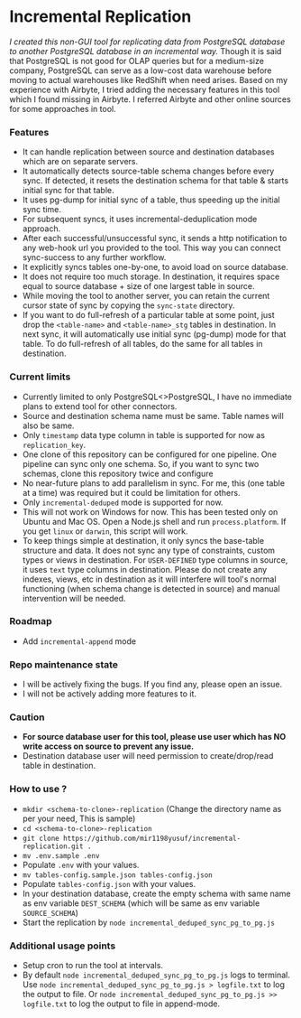 # Incremental Replication

_I created this non-GUI tool for replicating data from PostgreSQL database to another PostgreSQL database in an incremental way._ Though it is said that PostgreSQL is not good for OLAP queries but for a medium-size company, PostgreSQL can serve as a low-cost data warehouse before moving to actual warehouses like RedShift when need arises. Based on my experience with Airbyte, I tried adding the necessary features in this tool which I found missing in Airbyte. I referred Airbyte and other online sources for some approaches in tool.


### Features

- It can handle replication between source and destination databases which are on separate servers.
- It automatically detects source-table schema changes before every sync. If detected, it resets the destination schema for that table & starts initial sync for that table.
- It uses pg-dump for initial sync of a table, thus speeding up the initial sync time.
- For subsequent syncs, it uses incremental-deduplication mode approach. 
- After each successful/unsuccessful sync, it sends a http notification to any web-hook url you provided to the tool. This way you can connect sync-success to any further workflow.
- It explicitly syncs tables one-by-one, to avoid load on source database.
- It does not require too much storage. In destination, it requires space equal to source database + size of one largest table in source.
- While moving the tool to another server, you can retain the current cursor state of sync by copying the `sync-state` directory.
- If you want to do full-refresh of a particular table at some point, just drop the `<table-name>` and `<table-name>_stg` tables in destination. In next sync, it will automatically use initial sync (pg-dump) mode for that table. To do full-refresh of all tables, do the same for all tables in destination.

### Current limits

- Currently limited to only PostgreSQL<>PostgreSQL, I have no immediate plans to  extend tool for other connectors.
- Source and destination schema name must be same. Table names will also be same.
- Only `timestamp` data type column in table is supported for now as `replication_key`.
- One clone of this repository can be configured for one pipeline. One pipeline can sync only one schema. So, if you want to sync two schemas, clone this repository twice and configure
- No near-future plans to add parallelism in sync. For me, this (one table at a time) was required but it could be limitation for others.
- Only `incremental-deduped` mode is supported for now. 
- This will not work on Windows for now. This has been tested only on Ubuntu and Mac OS. Open a Node.js shell and run `process.platform`. If you get `linux` or `darwin`, this script will work.
- To keep things simple at destination, it only syncs the base-table structure and data. It does not sync any type of constraints, custom types or views in destination. For `USER-DEFINED` type columns in source, it uses `text` type columns in destination. Please do not create any indexes, views, etc in destination as it will interfere will tool's normal functioning (when schema change is detected in source) and manual intervention will be needed.

### Roadmap

- Add `incremental-append` mode

### Repo maintenance state

- I will be actively fixing the bugs. If you find any, please open an issue.
- I will not be actively adding more features to it.

### Caution

- **For source database user for this tool, please use user which has NO write access on source to prevent any issue.**
- Destination database user will need permission to create/drop/read table in destination.

### How to use ? 

- `mkdir <schema-to-clone>-replication` (Change the directory name as per your need, This is sample)
- `cd <schema-to-clone>-replication`
- `git clone https://github.com/mir1198yusuf/incremental-replication.git .`
- `mv .env.sample .env`
- Populate `.env` with your values.
- `mv tables-config.sample.json tables-config.json`
- Populate `tables-config.json` with your values. 
- In your destination database, create the empty schema with same name as env variable `DEST_SCHEMA` (which will be same as env variable `SOURCE_SCHEMA`)
- Start the replication by `node incremental_deduped_sync_pg_to_pg.js`

### Additional usage points

- Setup cron to run the tool at intervals.
- By default `node incremental_deduped_sync_pg_to_pg.js` logs to terminal. Use `node incremental_deduped_sync_pg_to_pg.js > logfile.txt` to log the output to file. Or `node incremental_deduped_sync_pg_to_pg.js >> logfile.txt` to log the output to file in append-mode.
